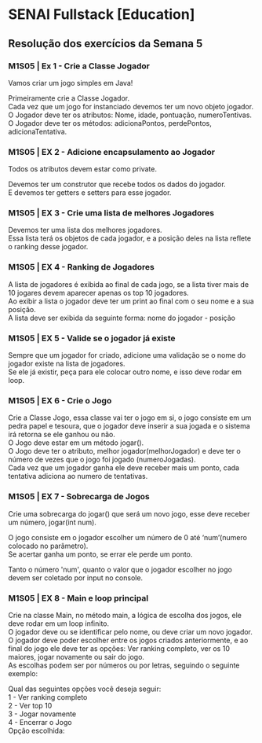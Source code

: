 # SENAI Fullstack [Education]

## Resolução dos exercícios da Semana 5

### M1S05 | Ex 1 - Crie a Classe Jogador

Vamos criar um jogo simples em Java!

Primeiramente crie a Classe Jogador.</br>
Cada vez que um jogo for instanciado devemos ter um novo objeto jogador.</br>
O Jogador deve ter os atributos: Nome, idade, pontuação, numeroTentivas.</br>
O Jogador deve ter os métodos: adicionaPontos, perdePontos, adicionaTentativa.

### M1S05 | EX 2 - Adicione encapsulamento ao Jogador

Todos os atributos devem estar como private.

Devemos ter um construtor que recebe todos os dados do jogador.</br>
E devemos ter getters e setters para esse jogador.

### M1S05 | EX 3 - Crie uma lista de melhores Jogadores

Devemos ter uma lista dos melhores jogadores.</br>
Essa lista terá os objetos de cada jogador, e a posição deles na lista reflete o ranking desse jogador.

### M1S05 | EX 4 - Ranking de Jogadores

A lista de jogadores é exibida ao final de cada jogo, se a lista tiver mais de 10 jogares devem aparecer apenas os top 10 jogadores.</br>
Ao exibir a lista o jogador deve ter um print ao final com o seu nome e a sua posição. </br>
A lista deve ser exibida da seguinte forma: nome do jogador - posição

### M1S05 | EX 5 - Valide se o jogador já existe

Sempre que um jogador for criado, adicione uma validação se o nome do jogador existe na lista de jogadores.</br>
Se ele já existir, peça para ele colocar outro nome, e isso deve rodar em loop.

### M1S05 | EX 6 - Crie o Jogo

Crie a Classe Jogo, essa classe vai ter o jogo em si, o jogo consiste em um pedra papel e tesoura, que o jogador deve inserir a sua jogada e o sistema irá retorna se ele ganhou ou não.</br>
O Jogo deve estar em um método jogar().</br>
O Jogo deve ter o atributo, melhor jogador(melhorJogador) e deve ter o número de vezes que o jogo foi jogado (numeroJogadas).</br>
Cada vez que um jogador ganha ele deve receber mais um ponto, cada tentativa adiciona ao numero de tentativas.

### M1S05 | EX 7 - Sobrecarga de Jogos

Crie uma sobrecarga do jogar() que será um novo jogo, esse deve receber um número, jogar(int num).

O jogo consiste em o jogador escolher um número de 0 até ‘num’(numero colocado no parâmetro).</br>
Se acertar ganha um ponto, se errar ele perde um ponto.

Tanto o número 'num', quanto o valor que o jogador escolher no jogo devem ser coletado por input no console.

### M1S05 | EX 8 - Main e loop principal

Crie na classe Main, no método main, a lógica de escolha dos jogos, ele deve rodar em um loop infinito.</br>
O jogador deve ou se identificar pelo nome, ou deve criar um novo jogador.</br>
O jogador deve poder escolher entre os jogos criados anteriormente, e ao final do jogo ele deve ter as opções: Ver ranking completo, ver os 10 maiores, jogar novamente ou sair do jogo.</br>
As escolhas podem ser por números ou por letras, seguindo o seguinte exemplo:

Qual das seguintes opções você deseja seguir:</br>
1 - Ver ranking completo</br>
2 - Ver top 10</br>
3 - Jogar novamente</br>
4 - Encerrar o Jogo</br>
Opção escolhida: <Numero escolhido pelo jogador>


